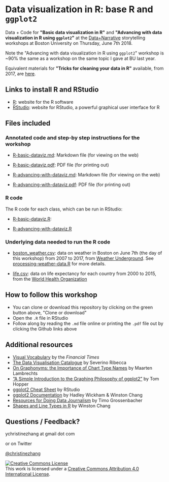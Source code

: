 # Data visualization in R: base R and `ggplot2`

Data + Code for **"Basic data visualization in R"** and **"Advancing with data visualization in R using `ggplot2`"** at the [Data+Narrative](http://www.bu.edu/com/data-narrative/) storytelling workshops at Boston University on Thursday, June 7th 2018.

Note the "Advancing with data visualization in R using `ggplot2`" workshop is ~90% the same as a workshop on the same topic I gave at BU last year.

Equivalent materials for **"Tricks for cleaning your data in R"** available, from 2017, are [here](https://github.com/underthecurve/r-data-cleaning-tricks).

## Links to install R and RStudio

* [R](https://www.r-project.org/): website for the R software
* [RStudio](https://www.rstudio.com/): website for RStudio, a powerful graphical user interface for R

## Files included

### Annotated code and step-by step instructions for the workshop

* [R-basic-dataviz.md](https://github.com/underthecurve/r-dataviz-ggplot2/blob/master/R-basic-dataviz.md): Markdown file (for viewing on the web)

* [R-basic-dataviz.pdf](https://github.com/underthecurve/r-dataviz-ggplot2/blob/master/R-basic-dataviz.pdf): PDF file (for printing out)

* [R-advancing-with-dataviz.md](https://github.com/underthecurve/r-dataviz-ggplot2/blob/master/R-advancing-with-dataviz.md): Markdown file (for viewing on the web)

* [R-advancing-with-dataviz.pdf](https://github.com/underthecurve/r-dataviz-ggplot2/blob/master/R-advancing-with-dataviz.pdf): PDF file (for printing out)

### R code

The R code for each class, which can be run in RStudio:

* [R-basic-dataviz.R](https://github.com/underthecurve/r-dataviz-ggplot2/blob/master/R-basic-dataviz.R): 

* [R-advancing-with-dataviz.R](https://github.com/underthecurve/r-dataviz-ggplot2/blob/master/R-advancing-with-dataviz.R)

### Underlying data needed to run the R code
* [boston_weather.csv](https://github.com/underthecurve/r-dataviz-ggplot2/blob/master/boston_weather.csv): data on weather in Boston on June 7th (the day of this workshop) from 2007 to 2017, from [Weather Underground](https://www.wunderground.com/history/airport/KBOS/2007/6/7/DailyHistory.html?req_city=&req_state=&req_statename=&reqdb.zip=&reqdb.magic=&reqdb.wmo=). See [processing-weather-data.R](https://github.com/underthecurve/r-dataviz-ggplot2/blob/master/processing-weather-data.R) for more details.

* [life.csv](https://github.com/underthecurve/r-dataviz-ggplot2/blob/master/life.csv): data on life expectancy for each country from 2000 to 2015, from the [World Health Organization](http://apps.who.int/gho/data/view.main.SDG2016LEXv?lang=en)

## How to follow this workshop

* You can clone or download this repository by clicking on the green button above, "Clone or download"
* Open the `.R` file in RStudio 
* Follow along by reading the `.md` file online or printing the `.pdf` file out by clicking the Github links above

## Additional resources

* [Visual Vocabulary](https://github.com/ft-interactive/chart-doctor/tree/master/visual-vocabulary) by the *Financial Times*
* [The Data Visualisation Catalogue](https://datavizcatalogue.com/index.html) by Severino Ribecca
* [On Graphonyms: the Importance of Chart Type Names](https://xeno.graphics/articles/on-graphonyms-the-importance-of-chart-type-names/) by Maarten Lambrechts
* [“A Simple Introduction to the Graphing Philosophy of ggplot2”](https://tomhopper.me/2014/03/28/a-simple-introduction-to-the-graphing-philosophy-of-ggplot2/) by Tom Hopper
* [ggplot2 Cheat Sheet](https://www.rstudio.com/wp-content/uploads/2015/03/ggplot2-cheatsheet.pdf) by RStudio
* [ggplot2 Documentation](http://docs.ggplot2.org/current/) by Hadley Wickham & Winston Chang
* [Resources for Doing Data Journalism](http://rddj.info/) by Timo Grossenbacher
* [Shapes and Line Types in R](http://www.cookbook-r.com/Graphs/Shapes_and_line_types/) by Winston Chang

## Questions / Feedback?

ychristinezhang at gmail dot com

or on Twitter

[@christinezhang](https://twitter.com/christinezhang)

<a rel="license" href="http://creativecommons.org/licenses/by/4.0/"><img alt="Creative Commons License" style="border-width:0" src="https://i.creativecommons.org/l/by/4.0/88x31.png" /></a><br />This work is licensed under a <a rel="license" href="http://creativecommons.org/licenses/by/4.0/">Creative Commons Attribution 4.0 International License</a>.